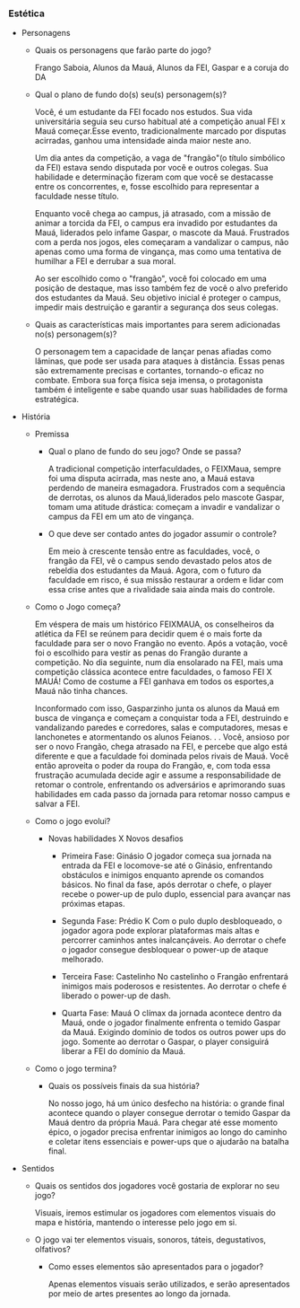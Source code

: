 ### Estética

- Personagens 
    - Quais os personagens que farão parte do jogo?
        <!---- Ex: Protagonistas, Antagonistas, Personagens não jogaveis (NPCs) ... --->
      Frango Saboia, Alunos da Mauá, Alunos da FEI, Gaspar e a coruja do DA
      
    - Qual o plano de fundo do(s) seu(s) personagem(s)?

        Você, é um estudante da FEI focado nos estudos. Sua vida universitária seguia seu curso habitual até a competição anual FEI x Mauá começar.Esse evento, tradicionalmente marcado por disputas acirradas, ganhou uma intensidade ainda maior neste ano.

        Um dia antes da competição, a vaga de "frangão"(o título simbólico da FEI) estava sendo disputada por você e outros colegas. Sua habilidade e determinação fizeram com que você se destacasse entre os concorrentes, e, fosse escolhido para representar a faculdade nesse título.

        Enquanto você chega ao campus, já atrasado, com a missão de animar a torcida da FEI, o campus era invadido por estudantes da Mauá, liderados pelo infame Gaspar, o mascote da Mauá. Frustrados com a perda nos jogos, eles começaram a vandalizar o campus, não apenas como uma forma de vingança, mas como uma tentativa de humilhar a FEI e derrubar a sua moral.

        Ao ser escolhido como o "frangão", você foi colocado em uma posição de destaque, mas isso também fez de você o alvo preferido dos estudantes da Mauá. Seu objetivo inicial é proteger o campus, impedir mais destruição e garantir a segurança dos seus colegas.
      
    - Quais as características mais importantes para serem adicionadas no(s) personagem(s)?
 
      O personagem tem a capacidade de lançar penas afiadas como lâminas, que pode ser usada para ataques à distância. Essas penas são extremamente precisas e cortantes, tornando-o eficaz no combate. Embora sua força física seja imensa, o protagonista também é inteligente e sabe quando usar suas habilidades de forma estratégica.

- História

    - Premissa
        - Qual o plano de fundo do seu jogo? Onde se passa?

          A tradicional competição interfaculdades, o FEIXMaua, sempre foi uma disputa acirrada, mas neste ano, a Mauá estava perdendo de maneira esmagadora. Frustrados com a sequência de derrotas, os alunos da Mauá,liderados pelo mascote Gaspar, tomam uma atitude drástica: começam a invadir e vandalizar o campus da FEI em um ato de vingança.
          
        - O que deve ser contado antes do jogador assumir o controle?
     
          Em meio à crescente tensão entre as faculdades, você, o frangão da FEI, vê o campus sendo devastado pelos atos de rebeldia dos estudantes da Mauá. Agora, com o futuro da faculdade em risco, é sua missão restaurar a ordem e lidar com essa crise antes que a rivalidade saia ainda mais do controle.

    - Como o Jogo começa?

      Em véspera de mais um histórico FEIXMAUA, os conselheiros da atlética da FEI se reúnem para decidir quem é o mais forte da faculdade para ser o novo Frangão no evento. Após a votação, você foi o escolhido para vestir as penas do Frangão durante a competição. No dia seguinte, num dia ensolarado na FEI, mais uma competição clássica acontece entre faculdades, o famoso FEI X MAUÁ! Como
de costume a FEI ganhava em todos os esportes,a Mauá não tinha chances.

      Inconformado com isso, Gasparzinho junta os alunos da Mauá em busca de vingança e começam a conquistar toda a FEI, destruindo e vandalizando paredes e corredores, salas e computadores, mesas e lanchonetes e atormentando os alunos Feianos. . . Você, ansioso por ser o novo Frangão, chega atrasado na FEI, e percebe que algo está diferente e que a faculdade foi dominada pelos rivais de Mauá. Você então aproveita o poder da roupa do Frangão, e, com toda essa frustração acumulada decide agir e assume a responsabilidade de retomar o controle, enfrentando os adversários e aprimorando suas habilidades em cada passo da jornada para retomar
nosso campus e salvar a FEI.

    - Como o jogo evolui?
        - Novas habilidades X Novos desafios
          - Primeira Fase: Ginásio
            O jogador começa sua jornada na entrada da FEI e locomove-se até o Ginásio, enfrentando obstáculos e inimigos enquanto aprende os comandos básicos. No final da fase, após derrotar o chefe, o player recebe o power-up de pulo duplo, essencial para avançar nas próximas etapas.
            
          - Segunda Fase: Prédio K
Com o pulo duplo desbloqueado, o jogador agora pode explorar plataformas mais altas e percorrer caminhos antes inalcançáveis. Ao derrotar o chefe o jogador consegue desbloquear o power-up de ataque melhorado.
          - Terceira Fase: Castelinho
No castelinho o Frangão enfrentará inimigos mais poderosos e resistentes. Ao derrotar o chefe é liberado o power-up de dash.
          - Quarta Fase: Mauá
O clímax da jornada acontece dentro da Mauá, onde o jogador finalmente enfrenta o temido Gaspar da Mauá. Exigindo domínio de todos os outros power ups do jogo. Somente ao derrotar o Gaspar, o player consiguirá liberar a FEI do domínio da Mauá.
    - Como o jogo termina? 
        - Quais os possíveis finais da sua história?
     
            No nosso jogo, há um único desfecho na história: o grande final acontece quando o player consegue derrotar o temido Gaspar da Mauá dentro da própria Mauá. Para chegar até esse momento épico, o jogador precisa enfrentar inimigos ao longo do caminho e coletar itens essenciais e power-ups que o ajudarão na batalha final.

- Sentidos
    - Quais os sentidos dos jogadores você gostaria de explorar no seu jogo?

        Visuais, iremos estimular os jogadores com elementos visuais do mapa e história, mantendo o interesse pelo jogo em si.
      
    - O jogo vai ter elementos visuais, sonoros, táteis, degustativos, olfativos?
        - Como esses elementos são apresentados para o jogador?

          Apenas elementos visuais serão utilizados, e serão apresentados por meio de artes presentes ao longo da jornada.
